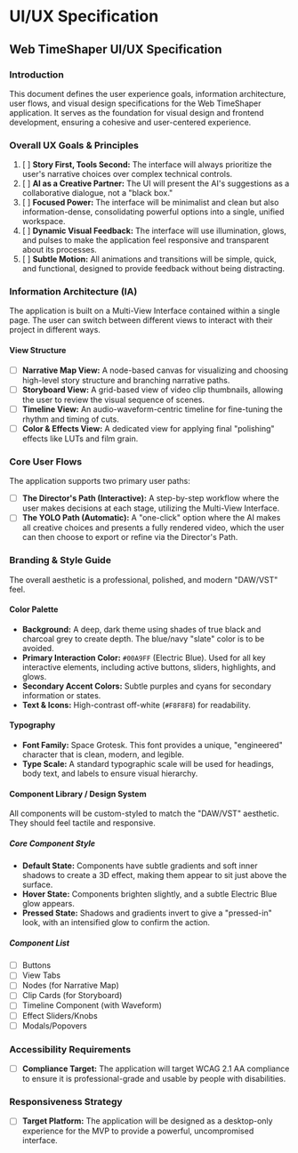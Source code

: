 # UI/UX Specification

## Web TimeShaper UI/UX Specification

### Introduction

This document defines the user experience goals, information architecture, user flows, and visual design specifications for the Web TimeShaper application. It serves as the foundation for visual design and frontend development, ensuring a cohesive and user-centered experience.

### Overall UX Goals & Principles

1. [ ] **Story First, Tools Second:** The interface will always prioritize the user's narrative choices over complex technical controls.
2. [ ] **AI as a Creative Partner:** The UI will present the AI's suggestions as a collaborative dialogue, not a "black box."
3. [ ] **Focused Power:** The interface will be minimalist and clean but also information-dense, consolidating powerful options into a single, unified workspace.
4. [ ] **Dynamic Visual Feedback:** The interface will use illumination, glows, and pulses to make the application feel responsive and transparent about its processes.
5. [ ] **Subtle Motion:** All animations and transitions will be simple, quick, and functional, designed to provide feedback without being distracting.

### Information Architecture (IA)

The application is built on a Multi-View Interface contained within a single page. The user can switch between different views to interact with their project in different ways.

#### View Structure

- [ ] **Narrative Map View:** A node-based canvas for visualizing and choosing high-level story structure and branching narrative paths.
- [ ] **Storyboard View:** A grid-based view of video clip thumbnails, allowing the user to review the visual sequence of scenes.
- [ ] **Timeline View:** An audio-waveform-centric timeline for fine-tuning the rhythm and timing of cuts.
- [ ] **Color & Effects View:** A dedicated view for applying final "polishing" effects like LUTs and film grain.

### Core User Flows

The application supports two primary user paths:

- [ ] **The Director's Path (Interactive):** A step-by-step workflow where the user makes decisions at each stage, utilizing the Multi-View Interface.
- [ ] **The YOLO Path (Automatic):** A "one-click" option where the AI makes all creative choices and presents a fully rendered video, which the user can then choose to export or refine via the Director's Path.

### Branding & Style Guide

The overall aesthetic is a professional, polished, and modern "DAW/VST" feel.

#### Color Palette

- **Background:** A deep, dark theme using shades of true black and charcoal grey to create depth. The blue/navy "slate" color is to be avoided.
- **Primary Interaction Color:** `#00A9FF` (Electric Blue). Used for all key interactive elements, including active buttons, sliders, highlights, and glows.
- **Secondary Accent Colors:** Subtle purples and cyans for secondary information or states.
- **Text & Icons:** High-contrast off-white (`#F8F8F8`) for readability.

#### Typography

- **Font Family:** Space Grotesk. This font provides a unique, "engineered" character that is clean, modern, and legible.
- **Type Scale:** A standard typographic scale will be used for headings, body text, and labels to ensure visual hierarchy.

#### Component Library / Design System

All components will be custom-styled to match the "DAW/VST" aesthetic. They should feel tactile and responsive.

##### Core Component Style

- **Default State:** Components have subtle gradients and soft inner shadows to create a 3D effect, making them appear to sit just above the surface.
- **Hover State:** Components brighten slightly, and a subtle Electric Blue glow appears.
- **Pressed State:** Shadows and gradients invert to give a "pressed-in" look, with an intensified glow to confirm the action.

##### Component List

- [ ] Buttons
- [ ] View Tabs
- [ ] Nodes (for Narrative Map)
- [ ] Clip Cards (for Storyboard)
- [ ] Timeline Component (with Waveform)
- [ ] Effect Sliders/Knobs
- [ ] Modals/Popovers

### Accessibility Requirements

- [ ] **Compliance Target:** The application will target WCAG 2.1 AA compliance to ensure it is professional-grade and usable by people with disabilities.

### Responsiveness Strategy

- [ ] **Target Platform:** The application will be designed as a desktop-only experience for the MVP to provide a powerful, uncompromised interface.